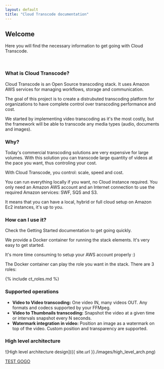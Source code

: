 ```yaml
---
layout: default
title: "Cloud Transcode documentation"
---
```


## Welcome

Here you will find the necessary information to get going with Cloud Transcode.

<br>

### What is Cloud Transcode?

Cloud Transcode is an Open Source transcoding stack. It uses Amazon AWS services for managing workflows, storage and communication.

The goal of this project is to create a distrubuted transcoding platform for organizations to have complete control over transcoding performance and cost.

We started by implementing video transcoding as it's the most costly, but the framework will be able to transcode any media types (audio, documents and images).

### Why?

Today's commercial transcoding solutions are very expensive for large volumes. With this solution you can transcode large quantity of videos at the pace you want, thus controling your cost.

With Cloud Transcode, you control: scale, speed and cost.

You can run everything locally if you want, no Cloud instance required. You only need an Amazon AWS account and an Internet connection to use the required Amazon services: SWF, SQS and S3.

It means that you can have a local, hybrid or full cloud setup on Amazon Ec2 instances, it's up to you.

### How can I use it?

Check the Getting Started documentation to get going quickly.

We provide a Docker container for running the stack elements. It's very easy to get started.

It's more time consuming to setup your AWS account properly :)

The Docker container can play the role you want in the stack. There are 3 roles:

{% include ct_roles.md %}

### Supported operations

   - <b>Video to Video transcoding:</b> One video IN, many videos OUT. Any formats and codecs supported by your FFMpeg.
   - <b>Video to Thumbnails transcoding:</b> Snapshot the video at a given time or intervals snapshot every N seconds.
   - <b>Watermark integration in video:</b> Position an image as a watermark on top of the video. Custom position and transparency are supported.

### High level architecture

![High level architecture design]({{ site.url }}./images/high_level_arch.png)

<a href="/../sdk-doc/build/index.html">TEST GOGO</a>
